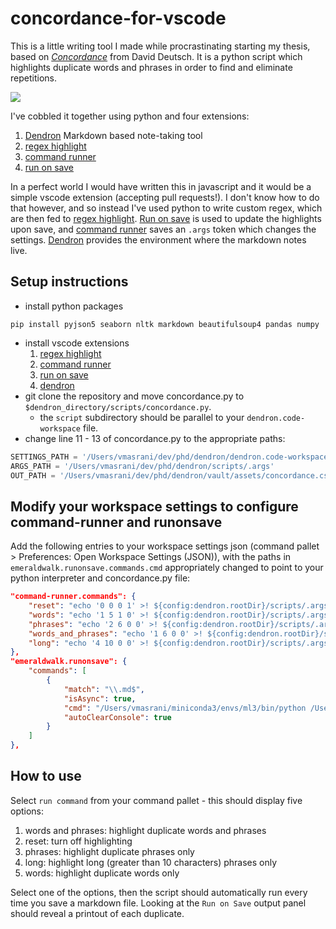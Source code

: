 # concordance-for-vscode
This is a little writing tool I made while procrastinating starting my thesis, based on [_Concordance_](http://www.daviddeutsch.org.uk/concordance/) from David Deutsch. It is a python script which highlights duplicate words and phrases in order to find and eliminate repetitions.  

![](concordance-demo.gif)

I've cobbled it together using python and four extensions:

1. [Dendron](https://www.dendron.so/) Markdown based note-taking tool
2. [regex highlight](https://marketplace.visualstudio.com/items?itemName=fabiospampinato.vscode-highlight) 
3. [command runner](https://marketplace.visualstudio.com/items?itemName=edonet.vscode-command-runner)
4. [run on save](https://marketplace.visualstudio.com/items?itemName=emeraldwalk.RunOnSave) 

In a perfect world I would have written this in javascript and it would be a simple vscode extension (accepting pull requests!). I don't know how to do that however, and so instead I've used python to write custom regex, which are then fed to [regex highlight](https://marketplace.visualstudio.com/items?itemName=fabiospampinato.vscode-highlight). [Run on save](https://marketplace.visualstudio.com/items?itemName=emeraldwalk.RunOnSave) is used to update the highlights upon save, and [command runner](https://marketplace.visualstudio.com/items?itemName=edonet.vscode-command-runner) saves an `.args` token which changes the settings. [Dendron](https://www.dendron.so/) provides the environment where the markdown notes live.

## Setup instructions 

- install python packages 
```
pip install pyjson5 seaborn nltk markdown beautifulsoup4 pandas numpy
```
- install vscode extensions 
  1. [regex highlight](https://marketplace.visualstudio.com/items?itemName=fabiospampinato.vscode-highlight) 
  2. [command runner](https://marketplace.visualstudio.com/items?itemName=edonet.vscode-command-runner)
  3. [run on save](https://marketplace.visualstudio.com/items?itemName=emeraldwalk.RunOnSave) 
  4. [dendron](https://www.dendron.so/)
- git clone the repository and move concordance.py to `$dendron_directory/scripts/concordance.py`. 
  - the `script` subdirectory should be parallel to your `dendron.code-workspace` file.
- change line 11 - 13 of concordance.py to the appropriate paths: 

```python
SETTINGS_PATH = '/Users/vmasrani/dev/phd/dendron/dendron.code-workspace'
ARGS_PATH = '/Users/vmasrani/dev/phd/dendron/scripts/.args'
OUT_PATH = '/Users/vmasrani/dev/phd/dendron/vault/assets/concordance.csv'
```

## Modify your workspace settings to configure command-runner and runonsave

Add the following entries to your workspace settings json (command pallet > Preferences: Open Workspace Settings (JSON)), with the paths in `emeraldwalk.runonsave.commands.cmd` appropriately changed to point to your python interpreter and concordance.py file:

```json
"command-runner.commands": {
    "reset": "echo '0 0 0 1' >! ${config:dendron.rootDir}/scripts/.args && ${config:python.pythonPath} ${config:dendron.rootDir}/scripts/concordance.py '${file}'",
    "words": "echo '1 5 1 0' >! ${config:dendron.rootDir}/scripts/.args && ${config:python.pythonPath} ${config:dendron.rootDir}/scripts/concordance.py '${file}'",
    "phrases": "echo '2 6 0 0' >! ${config:dendron.rootDir}/scripts/.args && ${config:python.pythonPath} ${config:dendron.rootDir}/scripts/concordance.py '${file}'",
    "words_and_phrases": "echo '1 6 0 0' >! ${config:dendron.rootDir}/scripts/.args && ${config:python.pythonPath} ${config:dendron.rootDir}/scripts/concordance.py '${file}'",
    "long": "echo '4 10 0 0' >! ${config:dendron.rootDir}/scripts/.args && ${config:python.pythonPath} ${config:dendron.rootDir}/scripts/concordance.py '${file}'"
},
"emeraldwalk.runonsave": {
    "commands": [
        {
            "match": "\\.md$",
            "isAsync": true,
            "cmd": "/Users/vmasrani/miniconda3/envs/ml3/bin/python /Users/vmasrani/dev/phd/dendron/scripts/concordance.py ${file}",
            "autoClearConsole": true
        }
    ]
},
```

## How to use 

Select `run command` from your command pallet - this should display five options:
1. words and phrases: highlight duplicate words and phrases 
2. reset: turn off highlighting 
3. phrases: highlight duplicate phrases only 
4. long: highlight long (greater than 10 characters) phrases only 
5. words: highlight duplicate words only 

Select one of the options, then the script should automatically run every time you save a markdown file. Looking at the `Run on Save` output panel should reveal a printout of each duplicate.  


